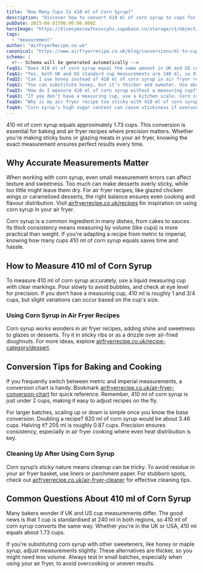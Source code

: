 ```yaml
---
title: "How Many Cups Is 410 ml of Corn Syrup?"
description: "Discover how to convert 410 ml of corn syrup to cups for perfect baking and air fryer recipes every time."
pubDate: 2025-08-01T00:00:00.000Z
heroImage: "https://klueoymssxwfnxsvcyhv.supabase.co/storage/v1/object/public/Shmucket/how-many-cups-is-410-ml-of-corn-syrup.webp"
tags:
  - "measurement"
author: "AirFryerRecipe.co.uk"
canonical: "https://www.airfryerrecipe.co.uk/blog/conversions/ml-to-cups/how-many-cups-is-410-ml-of-corn-syrup"
schema: |
  <!-- Schema will be generated automatically -->
faqQ1: "Does 410 ml of corn syrup equal the same amount in UK and US cups?"
faqA1: "Yes, both UK and US standard cup measurements are 240 ml, so 410 ml of corn syrup equals approximately 1.73 cups in either region. This makes conversions straightforward for recipes."
faqQ2: "Can I use honey instead of 410 ml of corn syrup in air fryer recipes?"
faqA2: "You can substitute honey, but it’s thicker and sweeter. Use about 1.5 cups of honey for every 410 ml of corn syrup, and adjust cooking times slightly to prevent burning in the air fryer."
faqQ3: "How do I measure 410 ml of corn syrup without a measuring cup?"
faqA3: "If you don’t have a measuring cup, use a kitchen scale. Corn syrup weighs roughly 1.4 grams per ml, so 410 ml would be about 574 grams. Alternatively, estimate with a standard mug (about 250 ml per cup)."
faqQ4: "Why is my air fryer recipe too sticky with 410 ml of corn syrup?"
faqA4: "Corn syrup’s high sugar content can cause stickiness if overused. Reduce to 1.5 cups (360 ml) or lightly coat the air fryer basket with oil. For more tips, visit <a href=https://www.airfryerrecipe.co.uk>airfryerrecipe.co.uk</a>."
---
```

<p>410 ml of corn syrup equals approximately 1.73 cups. This conversion is essential for baking and air fryer recipes where precision matters. Whether you're making sticky buns or glazing meats in your air fryer, knowing the exact measurement ensures perfect results every time.</p>  

<h2>Why Accurate Measurements Matter</h2>  
<p>When working with corn syrup, even small measurement errors can affect texture and sweetness. Too much can make desserts overly sticky, while too little might leave them dry. For air fryer recipes, like glazed chicken wings or caramelised desserts, the right balance ensures even cooking and flavour distribution. Visit <a href=https://www.airfryerrecipe.co.uk/recipes>airfryerrecipe.co.uk/recipes</a> for inspiration on using corn syrup in your air fryer.</p>  

<p>Corn syrup is a common ingredient in many dishes, from cakes to sauces. Its thick consistency means measuring by volume (like cups) is more practical than weight. If you're adapting a recipe from metric to imperial, knowing how many cups 410 ml of corn syrup equals saves time and hassle.</p>  

<h2>How to Measure 410 ml of Corn Syrup</h2>  
<p>To measure 410 ml of corn syrup accurately, use a liquid measuring cup with clear markings. Pour slowly to avoid bubbles, and check at eye level for precision. If you don’t have a measuring cup, 410 ml is roughly 1 and 3/4 cups, but slight variations can occur based on the cup's size.</p>  

<h3>Using Corn Syrup in Air Fryer Recipes</h3>  
<p>Corn syrup works wonders in air fryer recipes, adding shine and sweetness to glazes or desserts. Try it in sticky ribs or as a drizzle over air-fried doughnuts. For more ideas, explore <a href=https://www.airfryerrecipe.co.uk/recipe-category/dessert>airfryerrecipe.co.uk/recipe-category/dessert</a>.</p>  

<h2>Conversion Tips for Baking and Cooking</h2>  
<p>If you frequently switch between metric and imperial measurements, a conversion chart is handy. Bookmark <a href=https://www.airfryerrecipe.co.uk/air-fryer-conversion-chart>airfryerrecipe.co.uk/air-fryer-conversion-chart</a> for quick reference. Remember, 410 ml of corn syrup is just under 2 cups, making it easy to adjust recipes on the fly.</p>  

<p>For larger batches, scaling up or down is simple once you know the base conversion. Doubling a recipe? 820 ml of corn syrup would be about 3.46 cups. Halving it? 205 ml is roughly 0.87 cups. Precision ensures consistency, especially in air fryer cooking where even heat distribution is key.</p>  

<h3>Cleaning Up After Using Corn Syrup</h3>  
<p>Corn syrup’s sticky nature means cleanup can be tricky. To avoid residue in your air fryer basket, use liners or parchment paper. For stubborn spots, check out <a href=https://www.airfryerrecipe.co.uk/air-fryer-cleaner>airfryerrecipe.co.uk/air-fryer-cleaner</a> for effective cleaning tips.</p>  

<h2>Common Questions About 410 ml of Corn Syrup</h2>  
<p>Many bakers wonder if UK and US cup measurements differ. The good news is that 1 cup is standardised at 240 ml in both regions, so 410 ml of corn syrup converts the same way. Whether you're in the UK or USA, 410 ml equals about 1.73 cups.</p>  

<p>If you’re substituting corn syrup with other sweeteners, like honey or maple syrup, adjust measurements slightly. These alternatives are thicker, so you might need less volume. Always test in small batches, especially when using your air fryer, to avoid overcooking or uneven results.</p>
